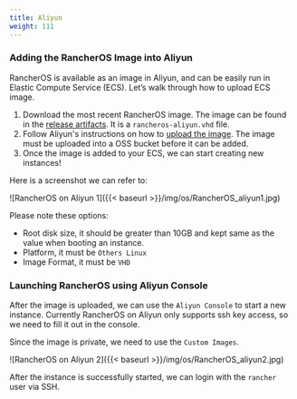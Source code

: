 ```yaml
---
title: Aliyun
weight: 111
---
```


### Adding the RancherOS Image into Aliyun

RancherOS is available as an image in Aliyun, and can be easily run in Elastic Compute Service (ECS).  Let’s walk through how to upload ECS image.

1. Download the most recent RancherOS image. The image can be found in the [release artifacts](https://github.com/rancher/os/releases). It is a `rancheros-aliyun.vhd` file.
2. Follow Aliyun's instructions on how to [upload the image](https://help.aliyun.com/document_detail/127285.html). The image must be uploaded into a OSS bucket before it can be added.
3. Once the image is added to your ECS, we can start creating new instances!

Here is a screenshot we can refer to:

![RancherOS on Aliyun 1]({{< baseurl >}}/img/os/RancherOS_aliyun1.jpg)

Please note these options:

- Root disk size, it should be greater than 10GB and kept same as the value when booting an instance.
- Platform, it must be `Others Linux`
- Image Format, it must be `VHD`

### Launching RancherOS using Aliyun Console

After the image is uploaded, we can use the `Aliyun Console` to start a new instance. Currently RancherOS on Aliyun only supports ssh key access, so we need to fill it out in the console.

Since the image is private, we need to use the `Custom Images`.

![RancherOS on Aliyun 2]({{< baseurl >}}/img/os/RancherOS_aliyun2.jpg)

After the instance is successfully started, we can login with the `rancher` user via SSH.
